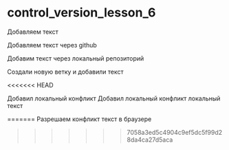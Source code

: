 ﻿# control_version_lesson_6

Добавляем текст

Добавляем текст через github


Добавим текст через локальный репозиторий


Создали новую ветку и добавили текст

<<<<<<< HEAD

Добавил локальный конфликт
Добавил локальный конфликт локальный текст

=======
Разрешаем конфликт текст в браузере
>>>>>>> 7058a3ed5c4904c9ef5dc5f99d28da4ca27d5aca
